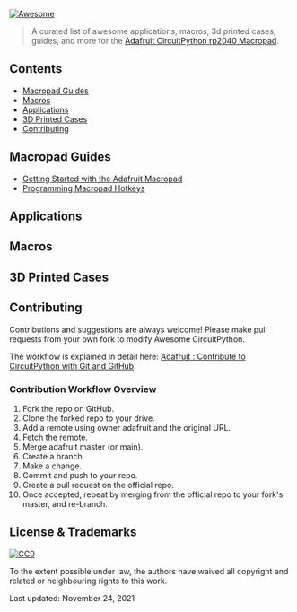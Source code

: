 [![Awesome](https://awesome.re/badge.svg)](https://awesome.re)

> A curated list of awesome applications, macros, 3d printed cases, guides, and more for the [Adafruit CircuitPython rp2040 Macropad](https://www.adafruit.com/product/5100).

## Contents
- [Macropad Guides](#macropad)
- [Macros](#macros)
- [Applications](#applications)
- [3D Printed Cases](#3d-printed-cases)
- [Contributing](#contributing)

## Macropad Guides
- [Getting Started with the Adafruit Macropad](https://learn.adafruit.com/adafruit-macropad-rp2040)
- [Programming Macropad Hotkeys](https://learn.adafruit.com/macropad-hotkeys)

## Applications

## Macros

## 3D Printed Cases



## Contributing

Contributions and suggestions are always welcome! Please make pull requests from your own fork to modify Awesome CircuitPython.

The workflow is explained in detail here: [Adafruit : Contribute to CircuitPython with Git and GitHub](https://learn.adafruit.com/contribute-to-circuitpython-with-git-and-github/overview).

### Contribution Workflow Overview

1. Fork the repo on GitHub.
1. Clone the forked repo to your drive.
1. Add a remote using owner adafruit and the original URL.
1. Fetch the remote.
1. Merge adafruit master (or main).
1. Create a branch.
1. Make a change.
1. Commit and push to your repo.
1. Create a pull request on the official repo.
1. Once accepted, repeat by merging from the official repo to your fork's master, and re-branch.

## License & Trademarks

[![CC0](http://mirrors.creativecommons.org/presskit/buttons/88x31/svg/cc-zero.svg)](https://creativecommons.org/publicdomain/zero/1.0/)

To the extent possible under law, the authors have waived all copyright and related or neighbouring rights to this work.

Last updated: November 24, 2021
